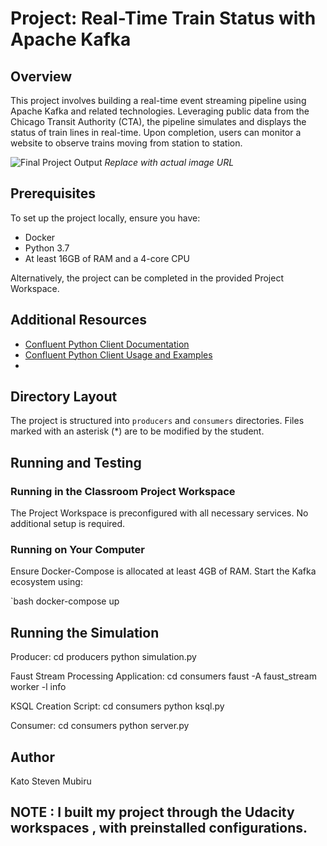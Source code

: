 # Project: Real-Time Train Status with Apache Kafka

## Overview

This project involves building a real-time event streaming pipeline using Apache Kafka and related technologies. Leveraging public data from the Chicago Transit Authority (CTA), the pipeline simulates and displays the status of train lines in real-time. Upon completion, users can monitor a website to observe trains moving from station to station.

![Final Project Output](image-url-here) *Replace with actual image URL*

## Prerequisites

To set up the project locally, ensure you have:

- Docker
- Python 3.7
- At least 16GB of RAM and a 4-core CPU

Alternatively, the project can be completed in the provided Project Workspace.

## Additional Resources

- [Confluent Python Client Documentation](https://docs.confluent.io/platform/current/clients/confluent-kafka-python/)
- [Confluent Python Client Usage and Examples](https://github.com/confluentinc/confluent-kafka-python#usage)
- <Citation title="REST Proxy API Reference" href="https://docs.confluent.io/current/kafka-rest/api.html#post--topics-(string-topic_name)" />

## Directory Layout

The project is structured into `producers` and `consumers` directories. Files marked with an asterisk (*) are to be modified by the student.

## Running and Testing

### Running in the Classroom Project Workspace

The Project Workspace is preconfigured with all necessary services. No additional setup is required.

### Running on Your Computer

Ensure Docker-Compose is allocated at least 4GB of RAM. Start the Kafka ecosystem using:

`bash
docker-compose up

## Running the Simulation
Producer:
cd producers
python simulation.py

Faust Stream Processing Application:
cd consumers
faust -A faust_stream worker -l info

KSQL Creation Script:
cd consumers
python ksql.py

Consumer:
cd consumers
python server.py


## Author

Kato Steven Mubiru

## NOTE : I built my project through the Udacity workspaces , with preinstalled configurations.